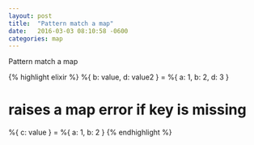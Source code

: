 ```yaml
---
layout: post
title:  "Pattern match a map"
date:   2016-03-03 08:10:58 -0600
categories: map
---
```

Pattern match a map

{% highlight elixir %}
%{ b: value, d: value2 } = %{ a: 1, b: 2, d: 3 }

# raises a map error if key is missing
%{ c: value } = %{ a: 1, b: 2 }
{% endhighlight %}

